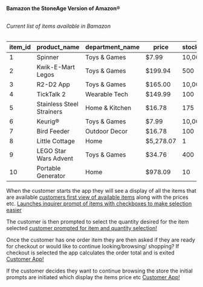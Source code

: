 
## <h4> Bamazon the StoneAge Version of Amazon®
## <h6> Current list of items available in Bamazon

item_id|product_name|department_name|price|stock_quantity|
-------|------------|---------------|-----|--------------|
1      |Spinner     |Toys & Games   |$7.99|10,000        |
2      |Kwik-E-Mart Legos|Toys & Games|$199.94|500   |
3      |R2-D2 App    |Toys & Games   |$165.00|10,000 |
4     |TickTalk 2    |Wearable Tech   |$149.99|100        |
5    |Stainless Steel Strainers|Home & Kitchen|$16.78|175|
6     |Keurig®      |Toys & Games   |$7.99|10,000        |
7      |Bird Feeder    |Outdoor Decor|$16.78|100        |
8      |Little Cottage    |Home   |$5,278.07|1       |
9      |LEGO Star Wars Advent     |Toys & Games   |$34.76|400|
10      |Portable Generator    |Home   |$978.09|10       |

When the customer starts the app they will see a display of all the items that are available [customers first view of available items](./images/Game5.png) along with the prices etc.
[Launches inquirer prompt of items with checkboxes to make selection easier](./images/Game.png)

The customer is then prompted to select the quantity desired for the item selected
[customer prompted for item and quantity selection!](./images/Game2.png)


Once the customer has one order item they are then asked  if they are ready for checkout or would like to continue looking/browsing/ shopping? If checkout is selected the app calculates the order total and is exited
[Customer App!](./images/Game3.png)

If the customer decides they want to continue browsing the store the initial prompts are initiated which display the items price etc
[Customer App!](./images/Game4.png)



